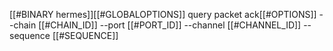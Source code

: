 [[#BINARY hermes]][[#GLOBALOPTIONS]] query packet ack[[#OPTIONS]] --chain [[#CHAIN_ID]] --port [[#PORT_ID]] --channel [[#CHANNEL_ID]] --sequence [[#SEQUENCE]]